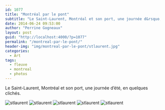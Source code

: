 ```yaml
---
id: 1077
title: "Montréal par le pont"
subtitle: "Le Saint-Laurent, Montréal et son port, une journée d&rsquo;été, en quelques clichés"
date: 2014-06-24 09:53:00
author: "Perrine Gogneaux"
layout: post
guid: "http://localhost:4000/?p=1077"
permalink: "/montreal-par-le-pont/"
header-img: "img/montreal-par-le-pont/stlaurent.jpg"
categories:
  - Art
tags:
  - fleuve
  - montreal
  - photos
---
```

Le Saint-Laurent, Montréal et son port, une journée d&rsquo;été, en quelques clichés.

<img src="http://localhost:4000/img/montreal-par-le-pont/stlaurent.jpg" alt="stlaurent" />
<img src="http://localhost:4000/img/montreal-par-le-pont/bateau.jpg" alt="stlaurent" />
<img src="http://localhost:4000/img/montreal-par-le-pont/wagons.jpg" alt="stlaurent" />
<img src="http://localhost:4000/img/montreal-par-le-pont/jacquescartier.jpg" alt="stlaurent" />
<img src="http://localhost:4000/img/montreal-par-le-pont/montreal_pano.jpg" alt="stlaurent" />
